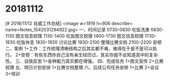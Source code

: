 # 20181112

[# 2018/11/12 肖威工作总结]
<image w=1919 h=906 describe= name=Notes_1542031294922.jpg>
一、时间记录
0730-0830 吃饭洗漱
0830-1130 图文信息梳理
1130-1400 吃饭图文梳理
1400-1730 图文信息梳理
1730-1830 吃饭休息
1830-1930 讨论比赛
1930-2100 整理比赛文档
2100-2200 安顿
二、案例
1+工作：工作梳理清晰结构之后其实都不难，难得在于是不是可以执行。
2+安顿：有些东西你自己没有亲生经历过，其实你就不会知道其中的复杂性。
三、自我反思
1+各种能力其实都在增强。
四、完成任务
1+图文宣传
2+比赛梳理
五、明日计划安排
1+比赛文档整理
六、后续公司任务安排
1+比赛
2+会议
3+培训
